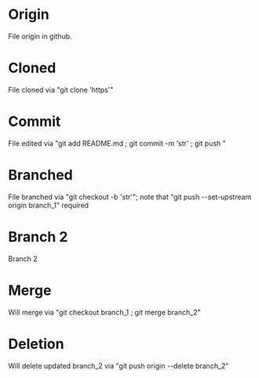 # Origin
File origin in github.

# Cloned
File cloned via "git clone 'https'"

# Commit
File edited via "git add README.md ; git commit -m 'str' ; git push "

# Branched
File branched via "git checkout -b 'str'"; note that "git push --set-upstream origin branch_1" required 

# Branch 2
Branch 2

# Merge
Will merge via "git checkout branch_1 ; git merge branch_2" 

# Deletion
Will delete updated branch_2 via "git push origin --delete branch_2"